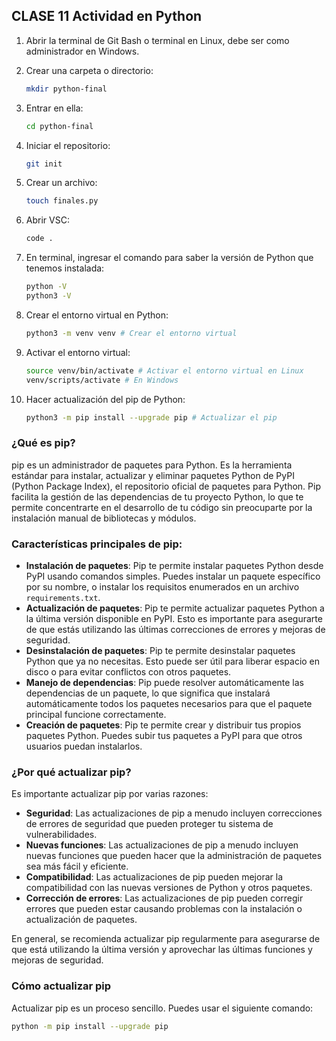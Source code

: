 ## CLASE 11 Actividad en Python

1. Abrir la terminal de Git Bash o terminal en Linux, debe ser como administrador en Windows.

2. Crear una carpeta o directorio:

    ```sh
    mkdir python-final
    ```

3. Entrar en ella:

    ```sh
    cd python-final
    ```

4. Iniciar el repositorio:

    ```sh
    git init
    ```

5. Crear un archivo:

    ```sh
    touch finales.py
    ```

6. Abrir VSC:

    ```sh
    code .
    ```

7. En terminal, ingresar el comando para saber la versión de Python que tenemos instalada:

    ```sh
    python -V
    python3 -V
    ```

8. Crear el entorno virtual en Python:

    ```sh
    python3 -m venv venv # Crear el entorno virtual
    ```

9. Activar el entorno virtual:

    ```sh
    source venv/bin/activate # Activar el entorno virtual en Linux
    venv/scripts/activate # En Windows
    ```

10. Hacer actualización del pip de Python:

    ```sh
    python3 -m pip install --upgrade pip # Actualizar el pip
    ```

### ¿Qué es pip?

pip es un administrador de paquetes para Python. Es la herramienta estándar para instalar, actualizar y eliminar paquetes Python de PyPI (Python Package Index), el repositorio oficial de paquetes para Python. Pip facilita la gestión de las dependencias de tu proyecto Python, lo que te permite concentrarte en el desarrollo de tu código sin preocuparte por la instalación manual de bibliotecas y módulos.

### Características principales de pip:

- **Instalación de paquetes**: Pip te permite instalar paquetes Python desde PyPI usando comandos simples. Puedes instalar un paquete específico por su nombre, o instalar los requisitos enumerados en un archivo `requirements.txt`.
- **Actualización de paquetes**: Pip te permite actualizar paquetes Python a la última versión disponible en PyPI. Esto es importante para asegurarte de que estás utilizando las últimas correcciones de errores y mejoras de seguridad.
- **Desinstalación de paquetes**: Pip te permite desinstalar paquetes Python que ya no necesitas. Esto puede ser útil para liberar espacio en disco o para evitar conflictos con otros paquetes.
- **Manejo de dependencias**: Pip puede resolver automáticamente las dependencias de un paquete, lo que significa que instalará automáticamente todos los paquetes necesarios para que el paquete principal funcione correctamente.
- **Creación de paquetes**: Pip te permite crear y distribuir tus propios paquetes Python. Puedes subir tus paquetes a PyPI para que otros usuarios puedan instalarlos.

### ¿Por qué actualizar pip?

Es importante actualizar pip por varias razones:

- **Seguridad**: Las actualizaciones de pip a menudo incluyen correcciones de errores de seguridad que pueden proteger tu sistema de vulnerabilidades.
- **Nuevas funciones**: Las actualizaciones de pip a menudo incluyen nuevas funciones que pueden hacer que la administración de paquetes sea más fácil y eficiente.
- **Compatibilidad**: Las actualizaciones de pip pueden mejorar la compatibilidad con las nuevas versiones de Python y otros paquetes.
- **Corrección de errores**: Las actualizaciones de pip pueden corregir errores que pueden estar causando problemas con la instalación o actualización de paquetes.

En general, se recomienda actualizar pip regularmente para asegurarse de que está utilizando la última versión y aprovechar las últimas funciones y mejoras de seguridad.

### Cómo actualizar pip

Actualizar pip es un proceso sencillo. Puedes usar el siguiente comando:

```sh
python -m pip install --upgrade pip